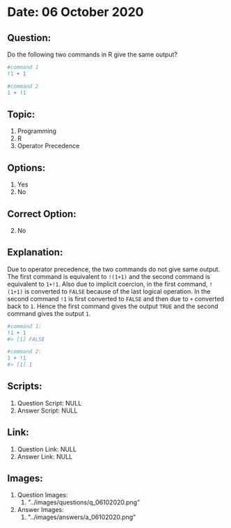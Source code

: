# Date: 06 October 2020

## Question:
Do the following two commands in R give the same output?
```r
#command 1
!1 + 1

#command 2
1 + !1
```

## Topic:
1. Programming
2. R
3. Operator Precedence

## Options:
1. Yes
2. No

## Correct Option:
2. No

## Explanation:
Due to operator precedence, the two commands do not give same output. The first command is equivalent to `!(1+1)` and the second command is equivalent to `1+!1`. Also due to implicit coercion, in the first command, `!(1+1)` is converted to `FALSE` because of the last logical operation. In the second command `!1` is first converted to `FALSE` and then due to `+` converted back to `1`. Hence the first command gives the output `TRUE` and the second command gives the output `1`.
``` r
#command 1:
!1 + 1
#> [1] FALSE

#command 2:
1 + !1
#> [1] 1
```

## Scripts:
1. Question Script: NULL
2. Answer Script: NULL

## Link:
1. Question Link: NULL
2. Answer Link: NULL

## Images:
1. Question Images:
   1. "../images/questions/q_06102020.png"
2. Answer Images:
   1. "../images/answers/a_06102020.png" 
